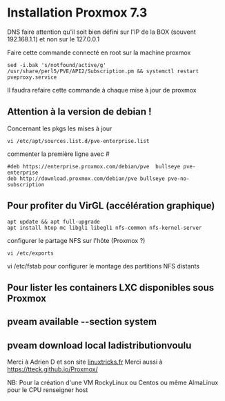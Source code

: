 # Installation Proxmox 7.3
DNS faire attention qu'il soit bien défini sur l'IP de la BOX (souvent 192.168.1.1) et non sur le 127.0.0.1

Faire cette commande connecté en root sur la machine proxmox
```
sed -i.bak 's/notfound/active/g' /usr/share/perl5/PVE/API2/Subscription.pm && systemctl restart pveproxy.service
```
Il faudra refaire cette commande à chaque mise à jour de proxmox

## Attention à la version de debian !
Concernant les pkgs les mises à jour
```
vi /etc/apt/sources.list.d/pve-enterprise.list
```
commenter la première ligne avec #
```
#deb https://enterprise.proxmox.com/debian/pve  bullseye pve-enterprise
deb http://download.proxmox.com/debian/pve bullseye pve-no-subscription
```
## Pour profiter du VirGL (accélération graphique)
```
apt update && apt full-upgrade
apt install htop mc libgl1 libegl1 nfs-common nfs-kernel-server
```
configurer le partage NFS sur l'hôte (Proxmox ?)
```
vi /etc/exports
```

vi /etc/fstab pour configurer le montage des partitions NFS distants


## Pour lister les containers LXC disponibles sous Proxmox
pveam available --section system
---
pveam download local ladistributionvoulu
---

Merci à Adrien D et son site [linuxtricks.fr](https://www.linuxtricks.fr)
Merci aussi à https://tteck.github.io/Proxmox/

NB: Pour la création d'une VM RockyLinux ou Centos ou même AlmaLinux pour le CPU renseigner host
